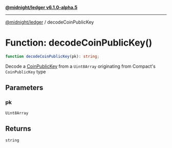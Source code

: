[**@midnight/ledger v6.1.0-alpha.5**](../README.md)

***

[@midnight/ledger](../globals.md) / decodeCoinPublicKey

# Function: decodeCoinPublicKey()

```ts
function decodeCoinPublicKey(pk): string;
```

Decode a [CoinPublicKey](../type-aliases/CoinPublicKey.md) from a `Uint8Array` originating from Compact's
`CoinPublicKey` type

## Parameters

### pk

`Uint8Array`

## Returns

`string`
